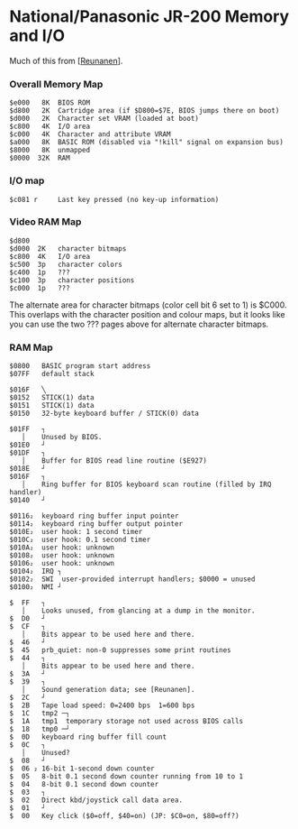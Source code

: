 National/Panasonic JR-200 Memory and I/O
========================================

Much of this from [[Reunanen]].

### Overall Memory Map

    $e000   8K  BIOS ROM
    $d800   2K  Cartridge area (if $D800=$7E, BIOS jumps there on boot)
    $d000   2K  Character set VRAM (loaded at boot)
    $c800   4K  I/O area
    $c000   4K  Character and attribute VRAM
    $a000   8K  BASIC ROM (disabled via "!kill" signal on expansion bus)
    $8000   8K  unmapped
    $0000  32K  RAM

### I/O map

    $c081 r     Last key pressed (no key-up information)

### Video RAM Map

    $d800
    $d000  2K   character bitmaps
    $c800  4K   I/O area
    $c500  3p   character colors
    $c400  1p   ???
    $c100  3p   character positions
    $c000  1p   ???

The alternate area for character bitmaps (color cell bit 6 set to 1) is
$C000. This overlaps with the character position and colour maps, but it
looks like you can use the two ??? pages above for alternate character
bitmaps.

### RAM Map

    $0800   BASIC program start address
    $07FF   default stack

    $016F   ╲
    $0152   STICK(1) data
    $0151   STICK(1) data
    $0150   32-byte keyboard buffer / STICK(0) data

    $01FF   ┐
       │    Unused by BIOS.
    $01E0   ┘
    $01DF   ┐
       │    Buffer for BIOS read line routine ($E927)
    $018E   ┘
    $016F   ┐
       │    Ring buffer for BIOS keyboard scan routine (filled by IRQ handler)
    $0140   ┘

    $0116₂  keyboard ring buffer input pointer
    $0114₂  keyboard ring buffer output pointer
    $010E₂  user hook: 1 second timer
    $010C₂  user hook: 0.1 second timer
    $010A₂  user hook: unknown
    $0108₂  user hook: unknown
    $0106₂  user hook: unknown
    $0104₂  IRQ ┐
    $0102₂  SWI  user-provided interrupt handlers; $0000 = unused
    $0100₂  NMI ┘

    $  FF   ┐
       │    Looks unused, from glancing at a dump in the monitor.
    $  D0   ┘
    $  CF   ┐
       │    Bits appear to be used here and there.
    $  46   ┘
    $  45   prb_quiet: non-0 suppresses some print routines
    $  44   ┐
       │    Bits appear to be used here and there.
    $  3A   ┘
    $  39   ┐
       │    Sound generation data; see [Reunanen].
    $  2C   ┘
    $  2B   Tape load speed: 0=2400 bps  1=600 bps
    $  1C   tmp2 ─┐
    $  1A   tmp1  temporary storage not used across BIOS calls
    $  18   tmp0 ─┘
    $  0D   keyboard ring buffer fill count
    $  0C   ┐
       │    Unused?
    $  08   ┘
    $  06 ₂ 16-bit 1-second down counter
    $  05   8-bit 0.1 second down counter running from 10 to 1
    $  04   8-bit 0.1 second down counter
    $  03   ┐
    $  02   Direct kbd/joystick call data area.
    $  01   ┘
    $  00   Key click ($0=off, $40=on) (JP: $C0=on, $80=off?)



<!-------------------------------------------------------------------->
[Reunanen]: http://www.kameli.net/marq/?page_id=1270
